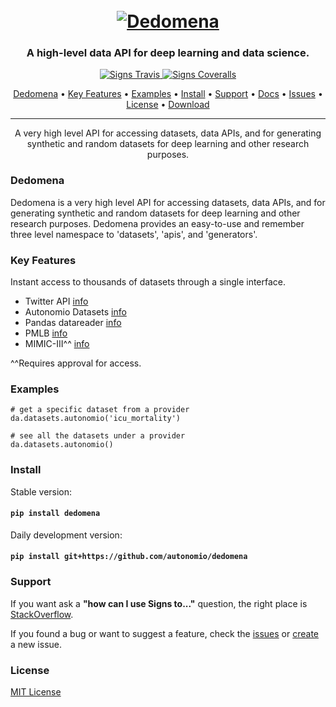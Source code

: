 <h1 align="center">
  <br>
  <a href="http://autonom.io"><img src="https://raw.githubusercontent.com/autonomio/dedomena/master/logo.png" alt="Dedomena"></a>
  <br>
</h1>

<h3 align="center">A high-level data API for deep learning and data science.</h3>

<p align="center">

  <a href="https://travis-ci.org/autonomio/dedomena">
    <img src="https://img.shields.io/travis/autonomio/dedomena/master.svg?style=for-the-badge&logo=appveyor" alt="Signs Travis">
  </a>

  <a href="https://coveralls.io/github/autonomio/dedomena">
    <img src="https://img.shields.io/coveralls/github/autonomio/dedomena.svg?style=for-the-badge&logo=appveyor" alt="Signs Coveralls">
  </a>

</p>

<p align="center">
  <a href="#Key-Features">Dedomena</a> •
  <a href="#Key-Features">Key Features</a> •
  <a href="#Examples">Examples</a> •
  <a href="#Install">Install</a> •
  <a href="#Support">Support</a> •
  <a href="https://autonomio.github.io/docs_dedomena">Docs</a> •
  <a href="https://github.com/autonomio/dedomena/issues">Issues</a> •
  <a href="#License">License</a> •
  <a href="https://github.com/autonomio/dedomena/archive/master.zip">Download</a>
</p>
<hr>
<p align="center">
A very high level API for accessing datasets, data APIs, and for generating synthetic and random datasets for deep learning and other research purposes.

### Dedomena

Dedomena is a very high level API for accessing datasets, data APIs, and for generating synthetic and random datasets for deep learning and other research purposes. Dedomena provides an easy-to-use and remember three level namespace to 'datasets', 'apis', and 'generators'.

### Key Features

Instant access to thousands of datasets through a single interface.

- Twitter API [info](https://github.com/mikkokotila/twint)
- Autonomio Datasets [info](https://github.com/autonomio/datasets)
- Pandas datareader [info](https://pandas-datareader.readthedocs.io/en/latest/#id1)
- PMLB [info](https://github.com/EpistasisLab/penn-ml-benchmarks)
- MIMIC-III^^ [info](https://mimic.physionet.org/)

^^Requires approval for access.

### Examples

    # get a specific dataset from a provider
    da.datasets.autonomio('icu_mortality')

    # see all the datasets under a provider
    da.datasets.autonomio()


### Install

Stable version:

#### `pip install dedomena`

Daily development version:

#### `pip install git+https://github.com/autonomio/dedomena`

### Support

If you want ask a **"how can I use Signs to..."** question, the right place is [StackOverflow](https://stackoverflow.com/questions/ask).

If you found a bug or want to suggest a feature, check the [issues](https://github.com/autonomio/dedomena/issues) or [create](https://github.com/autonomio/dedomena/issues/new/choose) a new issue.


### License

[MIT License](https://github.com/autonomio/dedomena/blob/master/LICENSE)
